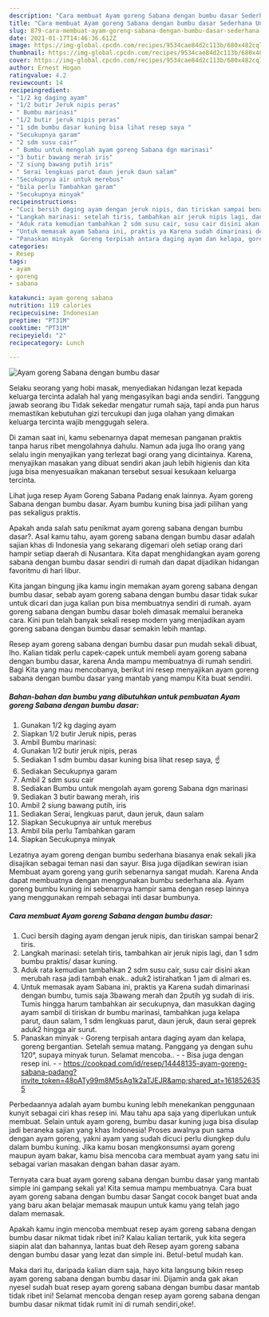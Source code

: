 ```yaml
---
description: "Cara membuat Ayam goreng Sabana dengan bumbu dasar Sederhana Untuk Jualan"
title: "Cara membuat Ayam goreng Sabana dengan bumbu dasar Sederhana Untuk Jualan"
slug: 879-cara-membuat-ayam-goreng-sabana-dengan-bumbu-dasar-sederhana-untuk-jualan
date: 2021-01-17T14:46:36.612Z
image: https://img-global.cpcdn.com/recipes/9534cae84d2c113b/680x482cq70/ayam-goreng-sabana-dengan-bumbu-dasar-foto-resep-utama.jpg
thumbnail: https://img-global.cpcdn.com/recipes/9534cae84d2c113b/680x482cq70/ayam-goreng-sabana-dengan-bumbu-dasar-foto-resep-utama.jpg
cover: https://img-global.cpcdn.com/recipes/9534cae84d2c113b/680x482cq70/ayam-goreng-sabana-dengan-bumbu-dasar-foto-resep-utama.jpg
author: Ernest Hogan
ratingvalue: 4.2
reviewcount: 14
recipeingredient:
- "1/2 kg daging ayam"
- "1/2 butir Jeruk nipis peras"
- " Bumbu marinasi"
- "1/2 butir jeruk nipis peras"
- "1 sdm bumbu dasar kuning bisa lihat resep saya "
- "Secukupnya garam"
- "2 sdm susu cair"
- " Bumbu untuk mengolah ayam goreng Sabana dgn marinasi"
- "3 butir bawang merah iris"
- "2 siung bawang putih iris"
- " Serai lengkuas parut daun jeruk daun salam"
- "Secukupnya air untuk merebus"
- "bila perlu Tambahkan garam"
- "Secukupnya minyak"
recipeinstructions:
- "Cuci bersih daging ayam dengan jeruk nipis, dan tiriskan sampai benar2 tiris."
- "Langkah marinasi: setelah tiris, tambahkan air jeruk nipis lagi, dan 1 sdm bumbu praktis/ dasar kuning."
- "Aduk rata kemudian tambahkan 2 sdm susu cair, susu cair disini akan merubah rasa jadi tambah enak.. aduk2 istirahatkan 1 jam di almari es."
- "Untuk memasak ayam Sabana ini, praktis ya Karena sudah dimarinasi dengan bumbu, tumis saja 3bawang merah dan 2putih yg sudah di iris. Tumis hingga harum tambahkan air secukupnya, dan masukkan daging ayam sambil di tiriskan dr bumbu marinasi, tambahkan juga kelapa parut, daun salam, 1 sdm lengkuas parut, daun jeruk, daun serai geprek aduk2 hingga air surut."
- "Panaskan minyak  Goreng terpisah antara daging ayam dan kelapa, goreng bergantian. Setelah semua matang. Panggang ya dengan suhu 120°, supaya minyak turun. Selamat mencoba..  Bisa juga dengan resep ini.  https://cookpad.com/id/resep/14448135-ayam-goreng-sabana-padang?invite_token=48oATy99m8M5sAg1k2aTJEJR&amp;shared_at=1618526355"
categories:
- Resep
tags:
- ayam
- goreng
- sabana

katakunci: ayam goreng sabana 
nutrition: 119 calories
recipecuisine: Indonesian
preptime: "PT31M"
cooktime: "PT31M"
recipeyield: "2"
recipecategory: Lunch

---
```



![Ayam goreng Sabana dengan bumbu dasar](https://img-global.cpcdn.com/recipes/9534cae84d2c113b/680x482cq70/ayam-goreng-sabana-dengan-bumbu-dasar-foto-resep-utama.jpg)

Selaku seorang yang hobi masak, menyediakan hidangan lezat kepada keluarga tercinta adalah hal yang mengasyikan bagi anda sendiri. Tanggung jawab seorang ibu Tidak sekedar mengatur rumah saja, tapi anda pun harus memastikan kebutuhan gizi tercukupi dan juga olahan yang dimakan keluarga tercinta wajib menggugah selera.

Di zaman  saat ini, kamu sebenarnya dapat memesan panganan praktis tanpa harus ribet mengolahnya dahulu. Namun ada juga lho orang yang selalu ingin menyajikan yang terlezat bagi orang yang dicintainya. Karena, menyajikan masakan yang dibuat sendiri akan jauh lebih higienis dan kita juga bisa menyesuaikan makanan tersebut sesuai kesukaan keluarga tercinta. 

Lihat juga resep Ayam Goreng Sabana Padang enak lainnya. Ayam goreng Sabana dengan bumbu dasar. Ayam bumbu kuning bisa jadi pilihan yang pas sekaligus praktis.

Apakah anda salah satu penikmat ayam goreng sabana dengan bumbu dasar?. Asal kamu tahu, ayam goreng sabana dengan bumbu dasar adalah sajian khas di Indonesia yang sekarang digemari oleh setiap orang dari hampir setiap daerah di Nusantara. Kita dapat menghidangkan ayam goreng sabana dengan bumbu dasar sendiri di rumah dan dapat dijadikan hidangan favoritmu di hari libur.

Kita jangan bingung jika kamu ingin memakan ayam goreng sabana dengan bumbu dasar, sebab ayam goreng sabana dengan bumbu dasar tidak sukar untuk dicari dan juga kalian pun bisa membuatnya sendiri di rumah. ayam goreng sabana dengan bumbu dasar boleh dimasak memalui beraneka cara. Kini pun telah banyak sekali resep modern yang menjadikan ayam goreng sabana dengan bumbu dasar semakin lebih mantap.

Resep ayam goreng sabana dengan bumbu dasar pun mudah sekali dibuat, lho. Kalian tidak perlu capek-capek untuk membeli ayam goreng sabana dengan bumbu dasar, karena Anda mampu membuatnya di rumah sendiri. Bagi Kita yang mau mencobanya, berikut ini resep menyajikan ayam goreng sabana dengan bumbu dasar yang mantab yang mampu Kita buat sendiri.

<!--inarticleads1-->

##### Bahan-bahan dan bumbu yang dibutuhkan untuk pembuatan Ayam goreng Sabana dengan bumbu dasar:

1. Gunakan 1/2 kg daging ayam
1. Siapkan 1/2 butir Jeruk nipis, peras
1. Ambil  Bumbu marinasi:
1. Gunakan 1/2 butir jeruk nipis, peras
1. Sediakan 1 sdm bumbu dasar kuning bisa lihat resep saya, ☝️
1. Sediakan Secukupnya garam
1. Ambil 2 sdm susu cair
1. Sediakan  Bumbu untuk mengolah ayam goreng Sabana dgn marinasi
1. Sediakan 3 butir bawang merah, iris
1. Ambil 2 siung bawang putih, iris
1. Sediakan  Serai, lengkuas parut, daun jeruk, daun salam
1. Siapkan Secukupnya air untuk merebus
1. Ambil bila perlu Tambahkan garam
1. Siapkan Secukupnya minyak


Lezatnya ayam goreng dengan bumbu sederhana biasanya enak sekali jika disajikan sebagai teman nasi dan sayur. Bisa juga dijadikan sewiran isian Membuat ayam goreng yang gurih sebenarnya sangat mudah. Karena Anda dapat membuatnya dengan menggunakan bumbu sederhana ala. Ayam goreng bumbu kuning ini sebenarnya hampir sama dengan resep lainnya yang menggunakan rempah sebagai inti dasar bumbunya. 

<!--inarticleads2-->

##### Cara membuat Ayam goreng Sabana dengan bumbu dasar:

1. Cuci bersih daging ayam dengan jeruk nipis, dan tiriskan sampai benar2 tiris.
1. Langkah marinasi: setelah tiris, tambahkan air jeruk nipis lagi, dan 1 sdm bumbu praktis/ dasar kuning.
1. Aduk rata kemudian tambahkan 2 sdm susu cair, susu cair disini akan merubah rasa jadi tambah enak.. aduk2 istirahatkan 1 jam di almari es.
1. Untuk memasak ayam Sabana ini, praktis ya Karena sudah dimarinasi dengan bumbu, tumis saja 3bawang merah dan 2putih yg sudah di iris. Tumis hingga harum tambahkan air secukupnya, dan masukkan daging ayam sambil di tiriskan dr bumbu marinasi, tambahkan juga kelapa parut, daun salam, 1 sdm lengkuas parut, daun jeruk, daun serai geprek aduk2 hingga air surut.
1. Panaskan minyak  - Goreng terpisah antara daging ayam dan kelapa, goreng bergantian. Setelah semua matang. Panggang ya dengan suhu 120°, supaya minyak turun. Selamat mencoba.. -  - Bisa juga dengan resep ini. -  - https://cookpad.com/id/resep/14448135-ayam-goreng-sabana-padang?invite_token=48oATy99m8M5sAg1k2aTJEJR&amp;shared_at=1618526355


Perbedaannya adalah ayam bumbu kuning lebih menekankan penggunaan kunyit sebagai ciri khas resep ini. Mau tahu apa saja yang diperlukan untuk membuat. Selain untuk ayam goreng, bumbu dasar kuning juga bisa disulap jadi beraneka sajian yang khas Indonesia! Proses awalnya pun sama dengan ayam goreng, yakni ayam yang sudah dicuci perlu diungkep dulu dalam bumbu kuning. Jika kamu bosan mengkonsumsi ayam goreng maupun ayam bakar, kamu bisa mencoba cara membuat ayam yang satu ini sebagai varian masakan dengan bahan dasar ayam. 

Ternyata cara buat ayam goreng sabana dengan bumbu dasar yang mantab simple ini gampang sekali ya! Kita semua mampu membuatnya. Cara buat ayam goreng sabana dengan bumbu dasar Sangat cocok banget buat anda yang baru akan belajar memasak maupun untuk kamu yang telah jago dalam memasak.

Apakah kamu ingin mencoba membuat resep ayam goreng sabana dengan bumbu dasar nikmat tidak ribet ini? Kalau kalian tertarik, yuk kita segera siapin alat dan bahannya, lantas buat deh Resep ayam goreng sabana dengan bumbu dasar yang lezat dan simple ini. Betul-betul mudah kan. 

Maka dari itu, daripada kalian diam saja, hayo kita langsung bikin resep ayam goreng sabana dengan bumbu dasar ini. Dijamin anda gak akan nyesel sudah buat resep ayam goreng sabana dengan bumbu dasar mantab tidak ribet ini! Selamat mencoba dengan resep ayam goreng sabana dengan bumbu dasar nikmat tidak rumit ini di rumah sendiri,oke!.

